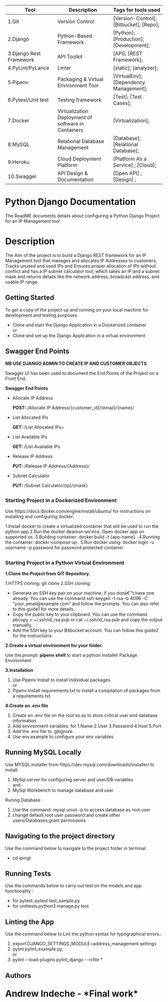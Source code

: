 <!--The Readme file documents the project description and installation and set up instructions-->
<!--Align main heading to the center of the page-->
| Tool                | Description                    | Tags for tools used                                                                                               |
| ------------------- | ------------------------------ | ---------------------------------------------------------------------------------------------------- |
| 1.Git                  | Version Control | [Version-Control]; [Bitbucket]; [Repo];|
| 2.Django               | Python-Based Framework| [Python]; [Production];[Development];|
| 3.Django Rest Framework| API Toolkit| [API]; [REST Framework];|
| 4.PyLint/PyLance       | Linter   | [static]; [analyzer];|
| 5.Pipenv               | Packaging & Virtual Environment Tool| [VirtualEnv]; [Dependency Management];|
| 6.Pytest/Unit test     | Testing framework| [Test]; [Test Cases];|
| 7.Docker               | Virtualization Deployment of software in Containers | [Virtualization];|
| 8.MySQL                | Relational Database Management | [Database]; [Relational Database];|
| 9.Heroku               | Cloud Deployment Platform | [Platform As a Service] ; [Cloud];| 
| 10.Swagger             | API Design & Documentation | [Open API] ; [Design] ; |


<div align="left">

<h1>Python Django Documentation</h1> 

<p>The ReadME documents details about configuring a Python Django Project for an IP Management tool</p>

<!-- Badges -->
## <h1> Description</h1>
<p>The Aim of the project is to build a Django REST framework for an IP Management tool that manages and allocates IP Addresses to customers, Tracks unused and used IPs and Ensures proper allocation of IPs without conflict and has a IP subnet calculator tool, which takes an IP and a subnet mask and returns details like the network address, broadcast address, and usable IP range.</p>

<!-- Getting Started -->
## <h2><b>Getting Started</b></h2>
<p>To get a copy of the project up and running on your local machine for development and testing purposes.</p> 
<ul>
<li>Clone and start the Django Application in a Dockerized container</li>
                                    or
<li>Clone and set up the Django Application in a virtual environment </li>
</ul>

## <h2>Swagger End Points</h2>
<b>NB:USE DJANGO ADMIN TO CREATE IP AND CUSTOMER OBJECTS</b>
<p>Swagger UI has been used to document the End Points of the Project on a Front End.</p> 
<p><b> Swagger End Points</b></p>
<ul>
 <li><p>Allocate IP Address</p><b>POST:</b> /Allocate IP Address/{customer_id}/{email}/{name}/</li>
 <li><p>List Allocated IPs</p><b>GET:</b> /List Allocated IPs></li>
 <li><p>List Available IPs</p><b>GET:</b> /List Available IPs</li></li>
 <li><p>Release IP Address</p><b>PUT:</b> /Release IP Address/{Address}/</li></li>
 <li><p>Subnet Calculator</p><b>PUT:</b> /Subnet Calculator/{ip}/{mask}</li>
</ul>

## <h3>Starting Project in a Dockerized Environment</h3>
<p>Use https://docs.docker.com/engine/install/ubuntu/ for instructions on installing and configuring docker.</p>
    1.Install docker to create a virtualized container that will be used to run the python app
    2.Run the docker deamon service. Open docker app on supported os.
    3.Building container: docker build -t {app-name} .
    4.Running the container: docker-compose up .
    5.Run docker using: docker login -u username -p password for password protected container

## <h3>Starting Project in a Python Virtual Environment</h3>

<p><b>1.Clone the Project from GIT Repository.</b></p>
  1.HTTPS cloning: git clone <repo>
  2.SSH cloning: 
  <ul>
  <li>Generate an SSH key pair on your machine, if you donâ€™t have one already. You can use the command ssh-keygen -t rsa -b 4096 -C "your_email@example.com" and follow the prompts. You can also refer to this guide1 for more details.</li>
  <li>Copy the public key to your clipboard. You can use the command pbcopy < ~/.ssh/id_rsa.pub or cat ~/.ssh/id_rsa.pub and copy the output manually.</li>
  <li>Add the SSH key to your Bitbucket account. You can follow this guide2 for the instructions.
  </li>
  </ul>

<p><b>2.Create a virtual environment for your folder.</b></p>
<p>Use the prompt: <b>pipenv shell</b> to start a python Installer Package Environment</p>

<!-- Installation -->
<p><b>3.Installation</b></p>
<ol>
  <li>Use Pipenv Install <package> to install individual packages</li>
                                    or
  <li>Pipenv Install requirements.txt to install a compilation of packages from a requirements.txt</li>
</ol>
 <!-- Create .env --> 
 <p><b>4.Create an .env file</b></p>
      <ol>
       <li>Create an .env file on the root so as to store critical user and database information.</li>
       <li>Add environment variables. for 1.Name 2.User 3.Password 4.Host 5.Port</li>
       <li>Add the .env file to .gitignore.</li>
       <li>Use env.example to configure your env variables</li>
       </ol>
<!-- Run Locally -->

## <h2>Running MySQL Locally</h2>
<p>Use MYSQL installer from https://dev.mysql.com/downloads/installer/ to install:</p>
<ol>
  <li> MySql server for configuring server and user/DB variables</li> and 
  <li> MySql Workbench to manage database and user.</li>
  </ol>
<p>Runing Database</p>
<ol>
<li> Use the command: mysql uroot -p to access database as root user </li>
<li> change default root user password and create other users/Databases,grant permissions</li>
</ol>
<!-- Navigating to the project Directory/Folder -->
<h2>Navigating to the project directory</h2>
<p>Use the command below to navigate to the project folder in terminal:</p>
  <ul>
  <li>cd ipmgt</li>
  </ul>
<!-- Running Tests on the Application -->
<h2>Running Tests</h2>
<p>Use the commands below to carry out test on the models and app functionality.:</p>
  <ul>
  <li>for pytest: pytest test_sample.py</li>
  <li>for unittests:python3 manage.py test</li>
  </ul>
<!-- Linting the Application -->
<h2>Linting the App</h2>
<p>Use the command below to Lint the python syntax for typographical errors.:</p>
<ol>
<li>export DJANGO_SETTINGS_MODULE=address_management.settings</li>
 <li>pylint pylint_example.py.</li>
          or
  <li>pylint --load-plugins pylint_django --rcfile *</li>
 </ol>

## <h2>Authors</h2>
<p style="font-size: 2em; font-weight: bold">Andrew Indeche - *Final work*</p> 